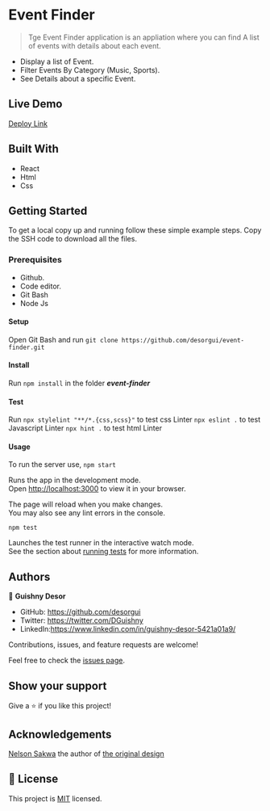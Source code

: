 # Event Finder

> Tge Event Finder application is an appliation where you can find A list of events with details about each event. 
- Display a list of Event.
- Filter Events By Category (Music, Sports).
- See Details about a specific Event.

## Live Demo

[Deploy Link](https://desorgui-eventfinder.netlify.app/)

## Built With

- React
- Html
- Css

## Getting Started

To get a local copy up and running follow these simple example steps.
Copy the SSH code to download all the files.

### Prerequisites

- Github.
- Code editor.
- Git Bash
- Node Js

#### Setup

Open Git Bash and run
`git clone https://github.com/desorgui/event-finder.git`

#### Install

Run `npm install` in the folder **_event-finder_**

#### Test

Run 
`npx stylelint "**/*.{css,scss}"` to test css Linter
`npx eslint .` to test Javascript Linter
`npx hint .` to test html Linter

#### Usage

To run the server use, `npm start`

Runs the app in the development mode.\
Open [http://localhost:3000](http://localhost:3000) to view it in your browser.

The page will reload when you make changes.\
You may also see any lint errors in the console.

`npm test`

Launches the test runner in the interactive watch mode.\
See the section about [running tests](https://facebook.github.io/create-react-app/docs/running-tests) for more information.

## Authors

👤 **Guishny Desor**

- GitHub: https://github.com/desorgui
- Twitter: https://twitter.com/DGuishny
- LinkedIn:https://www.linkedin.com/in/guishny-desor-5421a01a9/

Contributions, issues, and feature requests are welcome!

Feel free to check the [issues page](../../issues/).

## Show your support

Give a ⭐️ if you like this project!

## Acknowledgements

[Nelson Sakwa](https://www.behance.net/sakwadesignstudio) the author of [the original design](https://www.behance.net/gallery/31579789/Ballhead-App-(Free-PSDs))

## 📝 License

This project is [MIT](./LICENCE.md) licensed.